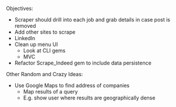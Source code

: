 Objectives:
- Scraper should drill into each job and grab details in case post is removed
- Add other sites to scrape
- LinkedIn
- Clean up menu UI
  - Look at CLI gems
  - MVC
- Refactor Scrape_Indeed gem to include data persistence

Other Random and Crazy Ideas:
- Use Google Maps to find address of companies
  - Map results of a query
  - E.g. show user where results are geographically dense
